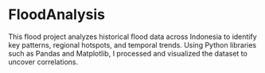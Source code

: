 # FloodAnalysis

This flood project analyzes historical flood data across Indonesia to identify key patterns, regional hotspots, and temporal trends. Using Python libraries such as Pandas and Matplotlib, I processed and visualized the dataset to uncover correlations.
